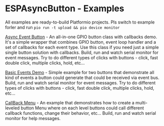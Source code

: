ESPAsyncButton - Examples
======

All examples are ready-to-build Platformio projects. Pls switch to example forler and run `pio run -t upload && pio device monitor`

[Async Event Button](/examples/00_AsyncEventButton) - An all-in-one GPIO button class with callbacks demo.
It's a simple wrapper that combines GPIO button, event loop handler and a set of callbacks for each event type.
Use this class if you need just a simple single button solution with callbacks.
Build, run and watch serial monitor for event messages. Try to do different types of clicks with buttons - click, fast double click, multiple clicks, hold, etc... 

[Basic Events Demo](/examples/01_BasicEvents) - Simple example for two buttons that demonstrate all kind of events a button could generate that could be received via event bus.
Build, run and watch serial monitor for event messages. Try to do different types of clicks with buttons - click, fast double click, multiple clicks, hold, etc... 

[CallBack Menu](/examples/02_Callbackmenu) - An example that demonstrates how to create a multi-leveled button Menu where on each level buttons could call different callback functions, change their behavior, etc...
Build, run and watch serial monitor for help messages.
